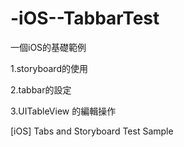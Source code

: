 -iOS--TabbarTest
================
一個iOS的基礎範例

1.storyboard的使用

2.tabbar的設定

3.UITableView 的編輯操作

[iOS] Tabs and Storyboard Test Sample
